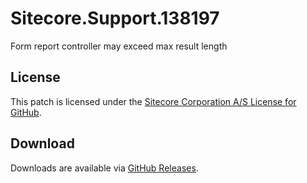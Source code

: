 # Sitecore.Support.138197
Form report controller may exceed max result length

## License  
This patch is licensed under the [Sitecore Corporation A/S License for GitHub](https://github.com/sitecoresupport/Sitecore.Support.138197/blob/master/LICENSE).  

## Download  
Downloads are available via [GitHub Releases](https://github.com/sitecoresupport/Sitecore.Support.138197/releases).  
